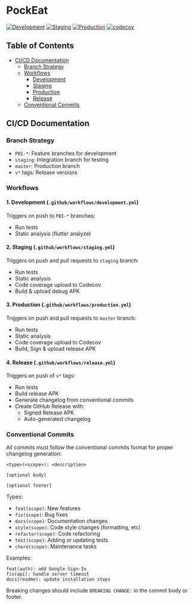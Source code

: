 # PockEat

[![Development](https://github.com/Pemuda-Pembuka-Langkah/pockeat-mobile/actions/workflows/development.yml/badge.svg)](https://github.com/Pemuda-Pembuka-Langkah/pockeat-mobile/actions/workflows/development.yml)
[![Staging](https://github.com/Pemuda-Pembuka-Langkah/pockeat-mobile/actions/workflows/staging.yml/badge.svg)](https://github.com/Pemuda-Pembuka-Langkah/pockeat-mobile/actions/workflows/staging.yml)
[![Production](https://github.com/Pemuda-Pembuka-Langkah/pockeat-mobile/actions/workflows/production.yml/badge.svg)](https://github.com/Pemuda-Pembuka-Langkah/pockeat-mobile/actions/workflows/production.yml)
[![codecov](https://codecov.io/gh/Pemuda-Pembuka-Langkah/pockeat-mobile/branch/master/graph/badge.svg)](https://codecov.io/gh/Pemuda-Pembuka-Langkah/pockeat-mobile)

## Table of Contents
- [CI/CD Documentation](#cicd-documentation)
  - [Branch Strategy](#branch-strategy)
  - [Workflows](#workflows)
    - [Development](#1-development-developmentyml)
    - [Staging](#2-staging-stagingyml)
    - [Production](#3-production-productionyml)
    - [Release](#4-release-releaseyml)
  - [Conventional Commits](#conventional-commits)

## CI/CD Documentation

### Branch Strategy
- `PBI-*`: Feature branches for development
- `staging`: Integration branch for testing
- `master`: Production branch
- `v*` tags: Release versions

### Workflows

#### 1. Development (`.github/workflows/development.yml`)
Triggers on push to `PBI-*` branches:
- Run tests
- Static analysis (flutter analyze)

#### 2. Staging (`.github/workflows/staging.yml`)
Triggers on push and pull requests to `staging` branch:
- Run tests
- Static analysis
- Code coverage upload to Codecov
- Build & upload debug APK

#### 3. Production (`.github/workflows/production.yml`)
Triggers on push and pull requests to `master` branch:
- Run tests
- Static analysis
- Code coverage upload to Codecov
- Build, Sign & upload release APK

#### 4. Release (`.github/workflows/release.yml`)
Triggers on push of `v*` tags:
- Run tests
- Build release APK
- Generate changelog from conventional commits
- Create GitHub Release with:
  - Signed Release APK
  - Auto-generated changelog

### Conventional Commits

All commits must follow the conventional commits format for proper changelog generation:

```
<type>(<scope>): <description>

[optional body]

[optional footer]
```

Types:
- `feat(scope)`: New features
- `fix(scope)`: Bug fixes
- `docs(scope)`: Documentation changes
- `style(scope)`: Code style changes (formatting, etc)
- `refactor(scope)`: Code refactoring
- `test(scope)`: Adding or updating tests
- `chore(scope)`: Maintenance tasks

Examples:
```
feat(auth): add Google Sign-In
fix(api): handle server timeout
docs(readme): update installation steps
```

Breaking changes should include `BREAKING CHANGE:` in the commit body or footer.
